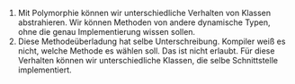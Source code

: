 1. Mit Polymorphie können wir unterschiedliche Verhalten von Klassen abstrahieren. Wir können Methoden von andere dynamische Typen, ohne die genau Implementierung wissen sollen.
2. Diese Methodeüberladung hat selbe Unterschreibung. Kompiler weiß es nicht, welche Methode es wählen soll. Das ist nicht erlaubt. Für diese Verhalten können wir unterschiedliche Klassen, die selbe Schnittstelle implementiert.
